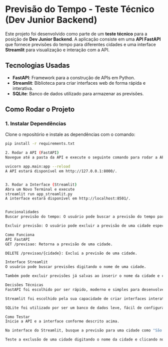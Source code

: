 # Previsão do Tempo - Teste Técnico (Dev Junior Backend)

Este projeto foi desenvolvido como parte de um **teste técnico** para a posição de **Dev Junior Backend**. A aplicação consiste em uma **API FastAPI** que fornece previsões do tempo para diferentes cidades e uma interface **Streamlit** para visualização e interação com a API.

## Tecnologias Usadas

- **FastAPI**: Framework para a construção de APIs em Python.
- **Streamlit**: Biblioteca para criar interfaces web de forma rápida e interativa.
- **SQLite**: Banco de dados utilizado para armazenar as previsões.

## Como Rodar o Projeto

### 1. Instalar Dependências

Clone o repositório e instale as dependências com o comando:

```bash
pip install -r requirements.txt

2. Rodar a API (FastAPI)
Navegue até a pasta da API e execute o seguinte comando para rodar a API:

uvicorn app.main:app --reload
A API estará disponível em http://127.0.0.1:8000/.


3. Rodar a Interface (Streamlit)
Abra um Novo Terminal e execute
streamlit run app_streamlit.py
A interface estará disponível em http://localhost:8501/.


Funcionalidades
Buscar previsão do tempo: O usuário pode buscar a previsão do tempo para uma cidade cadastrada.

Excluir previsão: O usuário pode excluir a previsão de uma cidade específica do banco de dados.

Como Funciona
API FastAPI
GET /previsao: Retorna a previsão de uma cidade.

DELETE /previsao/{cidade}: Exclui a previsão de uma cidade.

Interface Streamlit
O usuário pode buscar previsões digitando o nome de uma cidade.

Também pode excluir previsões já salvas ao inserir o nome da cidade e clicar no botão "Excluir Previsão".

Decisões Técnicas
FastAPI foi escolhido por ser rápido, moderno e simples para desenvolver APIs RESTful com alto desempenho.

Streamlit foi escolhido pela sua capacidade de criar interfaces interativas de maneira rápida e simples, ideal para protótipos e testes técnicos.

SQLite foi utilizado por ser um banco de dados leve, fácil de configurar e suficientemente robusto para este projeto.

Como Testar
Inicie a API e a interface conforme descrito acima.

Na interface do Streamlit, busque a previsão para uma cidade como "São Luís".

Teste a exclusão de uma cidade digitando o nome da cidade e clicando no botão "Excluir Previsão".

